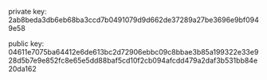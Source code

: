 private key:  2ab8beda3db6eb68ba3ccd7b0491079d9d662de37289a27be3696e9bf0949e58

public key:  04611e7075ba64412e6de613bc2d72906ebbc09c8bbae3b85a199322e33e928d5b7e9e852fc8e65e5dd88baf5cd10f2cb094afcdd479a2daf3b531bb84e20da162